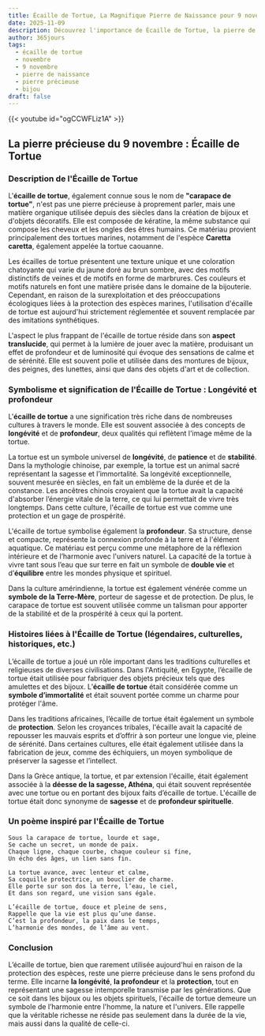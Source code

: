```yaml
---
title: Écaille de Tortue, La Magnifique Pierre de Naissance pour 9 novembre
date: 2025-11-09
description: Découvrez l'importance de Écaille de Tortue, la pierre de naissance du 9 novembre qui symbolise Longévité et profondeur. Laissez sa beauté et sa signification illuminer votre journée.
author: 365jours
tags:
  - écaille de tortue
  - novembre
  - 9 novembre
  - pierre de naissance
  - pierre précieuse
  - bijou
draft: false
---
```


{{< youtube id="ogCCWFLiz1A" >}}

## La pierre précieuse du 9 novembre : Écaille de Tortue

### Description de l'Écaille de Tortue

L'**écaille de tortue**, également connue sous le nom de **"carapace de tortue"**, n'est pas une pierre précieuse à proprement parler, mais une matière organique utilisée depuis des siècles dans la création de bijoux et d'objets décoratifs. Elle est composée de kératine, la même substance qui compose les cheveux et les ongles des êtres humains. Ce matériau provient principalement des tortues marines, notamment de l'espèce **Caretta caretta**, également appelée la tortue caouanne.

Les écailles de tortue présentent une texture unique et une coloration chatoyante qui varie du jaune doré au brun sombre, avec des motifs distinctifs de veines et de motifs en forme de marbrures. Ces couleurs et motifs naturels en font une matière prisée dans le domaine de la bijouterie. Cependant, en raison de la surexploitation et des préoccupations écologiques liées à la protection des espèces marines, l'utilisation d'écaille de tortue est aujourd'hui strictement réglementée et souvent remplacée par des imitations synthétiques.

L'aspect le plus frappant de l'écaille de tortue réside dans son **aspect translucide**, qui permet à la lumière de jouer avec la matière, produisant un effet de profondeur et de luminosité qui évoque des sensations de calme et de sérénité. Elle est souvent polie et utilisée dans des montures de bijoux, des peignes, des lunettes, ainsi que dans des objets d'art et de collection.

### Symbolisme et signification de l'Écaille de Tortue : Longévité et profondeur

L'**écaille de tortue** a une signification très riche dans de nombreuses cultures à travers le monde. Elle est souvent associée à des concepts de **longévité** et de **profondeur**, deux qualités qui reflètent l'image même de la tortue.

La tortue est un symbole universel de **longévité**, de **patience** et de **stabilité**. Dans la mythologie chinoise, par exemple, la tortue est un animal sacré représentant la sagesse et l’immortalité. Sa longévité exceptionnelle, souvent mesurée en siècles, en fait un emblème de la durée et de la constance. Les ancêtres chinois croyaient que la tortue avait la capacité d'absorber l’énergie vitale de la terre, ce qui lui permettait de vivre très longtemps. Dans cette culture, l'écaille de tortue est vue comme une protection et un gage de prospérité.

L'écaille de tortue symbolise également la **profondeur**. Sa structure, dense et compacte, représente la connexion profonde à la terre et à l'élément aquatique. Ce matériau est perçu comme une métaphore de la réflexion intérieure et de l’harmonie avec l'univers naturel. La capacité de la tortue à vivre tant sous l’eau que sur terre en fait un symbole de **double vie** et d’**équilibre** entre les mondes physique et spirituel.

Dans la culture amérindienne, la tortue est également vénérée comme un **symbole de la Terre-Mère**, porteur de sagesse et de protection. De plus, le carapace de tortue est souvent utilisée comme un talisman pour apporter de la stabilité et de la prospérité à ceux qui la portent.

### Histoires liées à l'Écaille de Tortue (légendaires, culturelles, historiques, etc.)

L’écaille de tortue a joué un rôle important dans les traditions culturelles et religieuses de diverses civilisations. Dans l'Antiquité, en Egypte, l’écaille de tortue était utilisée pour fabriquer des objets précieux tels que des amulettes et des bijoux. L’**écaille de tortue** était considérée comme un **symbole d’immortalité** et était souvent portée comme un charme pour protéger l'âme.

Dans les traditions africaines, l’écaille de tortue était également un symbole de **protection**. Selon les croyances tribales, l'écaille avait la capacité de repousser les mauvais esprits et d’offrir à son porteur une longue vie, pleine de sérénité. Dans certaines cultures, elle était également utilisée dans la fabrication de jeux, comme des échiquiers, un moyen symbolique de préserver la sagesse et l’intellect.

Dans la Grèce antique, la tortue, et par extension l'écaille, était également associée à la **déesse de la sagesse, Athéna**, qui était souvent représentée avec une tortue ou en portant des bijoux faits d’écaille de tortue. L'écaille de tortue était donc synonyme de **sagesse** et de **profondeur spirituelle**.

### Un poème inspiré par l'Écaille de Tortue

	Sous la carapace de tortue, lourde et sage,  
	Se cache un secret, un monde de paix.  
	Chaque ligne, chaque courbe, chaque couleur si fine,  
	Un écho des âges, un lien sans fin.
	
	La tortue avance, avec lenteur et calme,  
	Sa coquille protectrice, un bouclier de charme.  
	Elle porte sur son dos la terre, l’eau, le ciel,  
	Et dans son regard, une vision sans égale.
	
	L’écaille de tortue, douce et pleine de sens,  
	Rappelle que la vie est plus qu’une danse.  
	C’est la profondeur, la paix dans le temps,  
	L’harmonie des mondes, de l’âme au vent.

### Conclusion

L’écaille de tortue, bien que rarement utilisée aujourd'hui en raison de la protection des espèces, reste une pierre précieuse dans le sens profond du terme. Elle incarne **la longévité**, **la profondeur** et la **protection**, tout en représentant une sagesse intemporelle transmise par les générations. Que ce soit dans les bijoux ou les objets spirituels, l'écaille de tortue demeure un symbole de l’harmonie entre l'homme, la nature et l'univers. Elle rappelle que la véritable richesse ne réside pas seulement dans la durée de la vie, mais aussi dans la qualité de celle-ci.